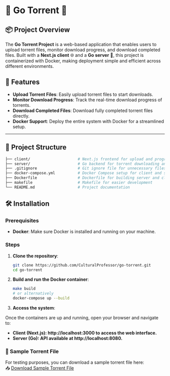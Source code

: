 # 🚀 Go Torrent 📂

## 📦 Project Overview

The **Go Torrent Project** is a web-based application that enables users to upload torrent files, monitor download progress, and download completed files. Built with a **Next.js client** 🌐 and a **Go server** 🐹, this project is containerized with Docker, making deployment simple and efficient across different environments.

## 🚀 Features

- **Upload Torrent Files**: Easily upload torrent files to start downloads.
- **Monitor Download Progress**: Track the real-time download progress of torrents.
- **Download Completed Files**: Download fully completed torrent files directly.
- **Docker Support**: Deploy the entire system with Docker for a streamlined setup.

---

## 📂 Project Structure

```bash
├── client/                     # Next.js frontend for upload and progress tracking
├── server/                     # Go backend for torrent downloading and serving files
├── .gitignore                  # Git ignore file for unnecessary files and folders
├── docker-compose.yml          # Docker Compose setup for client and server
├── Dockerfile                  # Dockerfile for building server and client images
├── makefile                    # Makefile for easier development
└── README.md                   # Project documentation
```

## 🛠️ Installation
### Prerequisites

- **Docker**: Make sure Docker is installed and running on your machine.

### Steps

1. **Clone the repository**:

   ```bash
   git clone https://github.com/CulturalProfessor/go-torrent.git
   cd go-torrent
   ```

2. **Build and run the Docker container**:

   ```bash
   make build
   # or alternatively
   docker-compose up --build
   ```

3. **Access the system**:

Once the containers are up and running, open your browser and navigate to:

- **Client (Next.js): http://localhost:3000 to access the web interface.**
- **Server (Go): API available at http://localhost:8080.**

### 🎉 Sample Torrent File

For testing purposes, you can download a sample torrent file here:  
📥 [Download Sample Torrent File](https://drive.google.com/file/d/1At-GhxB_7PGoYAh7IsrTaEw63uiyRkJt/view?usp=sharing)

